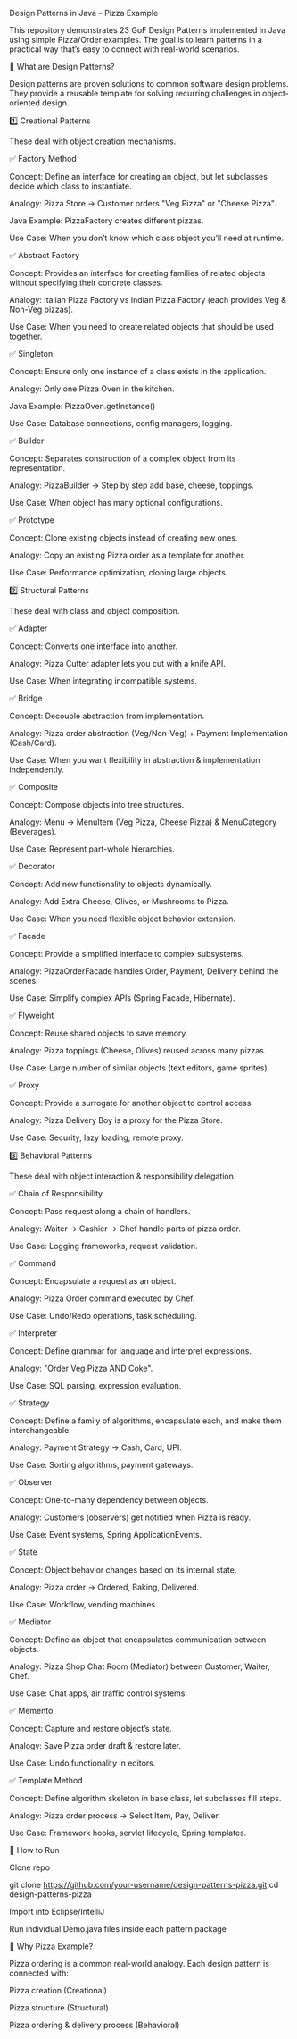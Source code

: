 Design Patterns in Java – Pizza Example

This repository demonstrates 23 GoF Design Patterns implemented in Java using simple Pizza/Order examples.
The goal is to learn patterns in a practical way that’s easy to connect with real-world scenarios.

📖 What are Design Patterns?

Design patterns are proven solutions to common software design problems.
They provide a reusable template for solving recurring challenges in object-oriented design.

1️⃣ Creational Patterns

These deal with object creation mechanisms.

✅ Factory Method

Concept: Define an interface for creating an object, but let subclasses decide which class to instantiate.

Analogy: Pizza Store → Customer orders "Veg Pizza" or "Cheese Pizza".

Java Example: PizzaFactory creates different pizzas.

Use Case: When you don’t know which class object you’ll need at runtime.

✅ Abstract Factory

Concept: Provides an interface for creating families of related objects without specifying their concrete classes.

Analogy: Italian Pizza Factory vs Indian Pizza Factory (each provides Veg & Non-Veg pizzas).

Use Case: When you need to create related objects that should be used together.

✅ Singleton

Concept: Ensure only one instance of a class exists in the application.

Analogy: Only one Pizza Oven in the kitchen.

Java Example: PizzaOven.getInstance()

Use Case: Database connections, config managers, logging.

✅ Builder

Concept: Separates construction of a complex object from its representation.

Analogy: PizzaBuilder → Step by step add base, cheese, toppings.

Use Case: When object has many optional configurations.

✅ Prototype

Concept: Clone existing objects instead of creating new ones.

Analogy: Copy an existing Pizza order as a template for another.

Use Case: Performance optimization, cloning large objects.

2️⃣ Structural Patterns

These deal with class and object composition.

✅ Adapter

Concept: Converts one interface into another.

Analogy: Pizza Cutter adapter lets you cut with a knife API.

Use Case: When integrating incompatible systems.

✅ Bridge

Concept: Decouple abstraction from implementation.

Analogy: Pizza order abstraction (Veg/Non-Veg) + Payment Implementation (Cash/Card).

Use Case: When you want flexibility in abstraction & implementation independently.

✅ Composite

Concept: Compose objects into tree structures.

Analogy: Menu → MenuItem (Veg Pizza, Cheese Pizza) & MenuCategory (Beverages).

Use Case: Represent part-whole hierarchies.

✅ Decorator

Concept: Add new functionality to objects dynamically.

Analogy: Add Extra Cheese, Olives, or Mushrooms to Pizza.

Use Case: When you need flexible object behavior extension.

✅ Facade

Concept: Provide a simplified interface to complex subsystems.

Analogy: PizzaOrderFacade handles Order, Payment, Delivery behind the scenes.

Use Case: Simplify complex APIs (Spring Facade, Hibernate).

✅ Flyweight

Concept: Reuse shared objects to save memory.

Analogy: Pizza toppings (Cheese, Olives) reused across many pizzas.

Use Case: Large number of similar objects (text editors, game sprites).

✅ Proxy

Concept: Provide a surrogate for another object to control access.

Analogy: Pizza Delivery Boy is a proxy for the Pizza Store.

Use Case: Security, lazy loading, remote proxy.

3️⃣ Behavioral Patterns

These deal with object interaction & responsibility delegation.

✅ Chain of Responsibility

Concept: Pass request along a chain of handlers.

Analogy: Waiter → Cashier → Chef handle parts of pizza order.

Use Case: Logging frameworks, request validation.

✅ Command

Concept: Encapsulate a request as an object.

Analogy: Pizza Order command executed by Chef.

Use Case: Undo/Redo operations, task scheduling.

✅ Interpreter

Concept: Define grammar for language and interpret expressions.

Analogy: "Order Veg Pizza AND Coke".

Use Case: SQL parsing, expression evaluation.

✅ Strategy

Concept: Define a family of algorithms, encapsulate each, and make them interchangeable.

Analogy: Payment Strategy → Cash, Card, UPI.

Use Case: Sorting algorithms, payment gateways.

✅ Observer

Concept: One-to-many dependency between objects.

Analogy: Customers (observers) get notified when Pizza is ready.

Use Case: Event systems, Spring ApplicationEvents.

✅ State

Concept: Object behavior changes based on its internal state.

Analogy: Pizza order → Ordered, Baking, Delivered.

Use Case: Workflow, vending machines.

✅ Mediator

Concept: Define an object that encapsulates communication between objects.

Analogy: Pizza Shop Chat Room (Mediator) between Customer, Waiter, Chef.

Use Case: Chat apps, air traffic control systems.

✅ Memento

Concept: Capture and restore object’s state.

Analogy: Save Pizza order draft & restore later.

Use Case: Undo functionality in editors.

✅ Template Method

Concept: Define algorithm skeleton in base class, let subclasses fill steps.

Analogy: Pizza order process → Select Item, Pay, Deliver.

Use Case: Framework hooks, servlet lifecycle, Spring templates.

🚀 How to Run

Clone repo

git clone https://github.com/your-username/design-patterns-pizza.git
cd design-patterns-pizza


Import into Eclipse/IntelliJ

Run individual Demo.java files inside each pattern package

📌 Why Pizza Example?

Pizza ordering is a common real-world analogy. Each design pattern is connected with:

Pizza creation (Creational)

Pizza structure (Structural)

Pizza ordering & delivery process (Behavioral)
